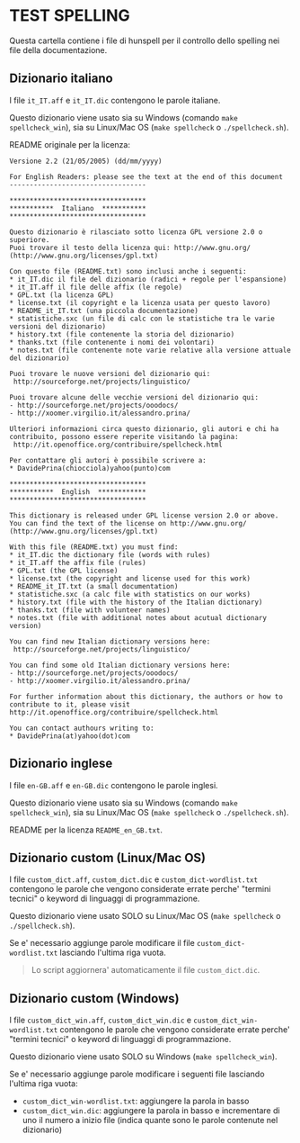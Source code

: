 # TEST SPELLING

Questa cartella contiene i file di hunspell
per il controllo dello spelling nei file della documentazione.

## Dizionario italiano
I file ```it_IT.aff``` e ```it_IT.dic``` contengono le parole italiane.


Questo dizionario viene usato sia su Windows (comando ```make spellcheck_win```),
sia su Linux/Mac OS (```make spellcheck``` o ```./spellcheck.sh```).

README originale per la licenza:
```
Versione 2.2 (21/05/2005) (dd/mm/yyyy)

For English Readers: please see the text at the end of this document
----------------------------------

**********************************
***********  Italiano  ***********
**********************************

Questo dizionario è rilasciato sotto licenza GPL versione 2.0 o superiore.
Puoi trovare il testo della licenza qui: http://www.gnu.org/ (http://www.gnu.org/licenses/gpl.txt)

Con questo file (README.txt) sono inclusi anche i seguenti:
* it_IT.dic il file del dizionario (radici + regole per l'espansione)
* it_IT.aff il file delle affix (le regole)
* GPL.txt (la licenza GPL)
* license.txt (il copyright e la licenza usata per questo lavoro)
* README_it_IT.txt (una piccola documentazione)
* statistiche.sxc (un file di calc con le statistiche tra le varie versioni del dizionario)
* history.txt (file contenente la storia del dizionario)
* thanks.txt (file contenente i nomi dei volontari)
* notes.txt (file contenente note varie relative alla versione attuale del dizionario)

Puoi trovare le nuove versioni del dizionario qui:
 http://sourceforge.net/projects/linguistico/

Puoi trovare alcune delle vecchie versioni del dizionario qui:
- http://sourceforge.net/projects/ooodocs/
- http://xoomer.virgilio.it/alessandro.prina/

Ulteriori informazioni circa questo dizionario, gli autori e chi ha contribuito, possono essere reperite visitando la pagina: 
 http://it.openoffice.org/contribuire/spellcheck.html

Per contattare gli autori è possibile scrivere a:
* DavidePrina(chiocciola)yahoo(punto)com

**********************************
***********  English  ************
**********************************

This dictionary is released under GPL license version 2.0 or above. 
You can find the text of the license on http://www.gnu.org/ (http://www.gnu.org/licenses/gpl.txt)

With this file (README.txt) you must find:
* it_IT.dic the dictionary file (words with rules)
* it_IT.aff the affix file (rules)
* GPL.txt (the GPL license)
* license.txt (the copyright and license used for this work)
* README_it_IT.txt (a small documentation)
* statistiche.sxc (a calc file with statistics on our works)
* history.txt (file with the history of the Italian dictionary)
* thanks.txt (file with volunteer names)
* notes.txt (file with additional notes about acutual dictionary version)

You can find new Italian dictionary versions here: 
 http://sourceforge.net/projects/linguistico/
 
You can find some old Italian dictionary versions here:
- http://sourceforge.net/projects/ooodocs/
- http://xoomer.virgilio.it/alessandro.prina/

For further information about this dictionary, the authors or how to contribute to it, please visit http://it.openoffice.org/contribuire/spellcheck.html

You can contact authours writing to:
* DavidePrina(at)yahoo(dot)com
```

## Dizionario inglese
I file ```en-GB.aff``` e ```en-GB.dic``` contengono le parole inglesi.

Questo dizionario viene usato sia su Windows (comando ```make spellcheck_win```),
sia su Linux/Mac OS (```make spellcheck``` o ```./spellcheck.sh```).

README per la licenza ```README_en_GB.txt```.

## Dizionario custom (Linux/Mac OS)
I file ```custom_dict.aff```, ```custom_dict.dic``` e ```custom_dict-wordlist.txt``` contengono le parole che vengono considerate errate perche' "termini tecnici" o keyword di linguaggi di programmazione.

Questo dizionario viene usato SOLO su Linux/Mac OS (```make spellcheck``` o ```./spellcheck.sh```).

Se e' necessario aggiunge parole modificare il file ```custom_dict-wordlist.txt```
lasciando l'ultima riga vuota.
> Lo script aggiornera' automaticamente il file ```custom_dict.dic```.

## Dizionario custom (Windows)
I file ```custom_dict_win.aff```, ```custom_dict_win.dic``` e ```custom_dict_win-wordlist.txt``` contengono le parole che vengono considerate errate perche' "termini tecnici" o keyword di linguaggi di programmazione.

Questo dizionario viene usato SOLO su Windows (```make spellcheck_win```).

Se e' necessario aggiunge parole modificare i seguenti file lasciando l'ultima riga vuota:
* ```custom_dict_win-wordlist.txt```: aggiungere la parola in basso
* ```custom_dict_win.dic```: aggiungere la parola in basso e incrementare di uno il numero
a inizio file (indica quante sono le parole contenute nel dizionario)
